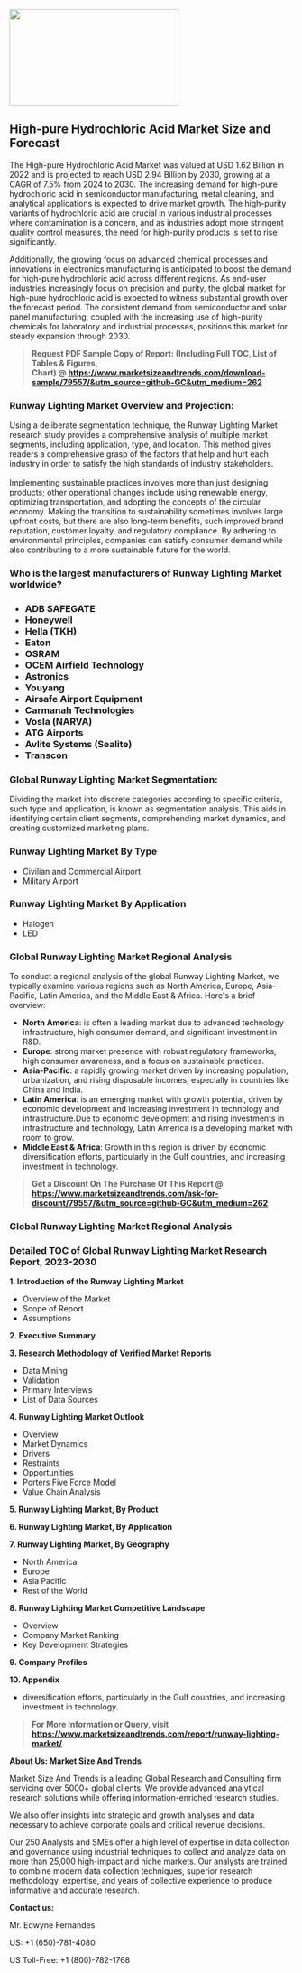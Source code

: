 <p><img class="alignnone size-medium wp-image-20088" src="https://ffe5etoiles.com/wp-content/uploads/2024/12/MST1-300x171.png" alt="" width="300" height="171" /></p><h2>High-pure Hydrochloric Acid Market Size and Forecast</h2><p>The High-pure Hydrochloric Acid Market was valued at USD 1.62 Billion in 2022 and is projected to reach USD 2.94 Billion by 2030, growing at a CAGR of 7.5% from 2024 to 2030. The increasing demand for high-pure hydrochloric acid in semiconductor manufacturing, metal cleaning, and analytical applications is expected to drive market growth. The high-purity variants of hydrochloric acid are crucial in various industrial processes where contamination is a concern, and as industries adopt more stringent quality control measures, the need for high-purity products is set to rise significantly.</p><p>Additionally, the growing focus on advanced chemical processes and innovations in electronics manufacturing is anticipated to boost the demand for high-pure hydrochloric acid across different regions. As end-user industries increasingly focus on precision and purity, the global market for high-pure hydrochloric acid is expected to witness substantial growth over the forecast period. The consistent demand from semiconductor and solar panel manufacturing, coupled with the increasing use of high-purity chemicals for laboratory and industrial processes, positions this market for steady expansion through 2030.</p></p><blockquote id="" class=""><strong>Request PDF Sample Copy of Report: (Including Full TOC, List of Tables &amp; Figures, Chart)&nbsp;@&nbsp;<strong><a href="https://www.marketsizeandtrends.com/download-sample/79557/&utm_source=github-GC&utm_medium=262" target="_blank">https://www.marketsizeandtrends.com/download-sample/79557/&utm_source=github-GC&utm_medium=262</a></strong></strong></blockquote><h3 id="" class="">Runway Lighting Market&nbsp;Overview and Projection:</h3><p id="" class="">Using a deliberate segmentation technique, the Runway Lighting Market research study provides a comprehensive analysis of multiple market segments, including application, type, and location. This method gives readers a comprehensive grasp of the factors that help and hurt each industry in order to satisfy the high standards of industry stakeholders. <br /> <br />Implementing sustainable practices involves more than just designing products; other operational changes include using renewable energy, optimizing transportation, and adopting the concepts of the circular economy. Making the transition to sustainability sometimes involves large upfront costs, but there are also long-term benefits, such improved brand reputation, customer loyalty, and regulatory compliance. By adhering to environmental principles, companies can satisfy consumer demand while also contributing to a more sustainable future for the world.</p><h3 id="" class="">Who is the largest manufacturers of&nbsp;Runway Lighting Market worldwide?</h3><h3 class=""><p><ul><li>ADB SAFEGATE </li><li> Honeywell </li><li> Hella (TKH) </li><li> Eaton </li><li> OSRAM </li><li> OCEM Airfield Technology </li><li> Astronics </li><li> Youyang </li><li> Airsafe Airport Equipment </li><li> Carmanah Technologies </li><li> Vosla (NARVA) </li><li> ATG Airports </li><li> Avlite Systems (Sealite) </li><li> Transcon</li></ul></p></h3><h3 id="" class="">Global&nbsp;Runway Lighting Market Segmentation:</h3><p id="" class="">Dividing the market into discrete categories according to specific criteria, such type and application, is known as segmentation analysis. This aids in identifying certain client segments, comprehending market dynamics, and creating customized marketing plans.</p><h3 id="" class="">Runway Lighting Market&nbsp;By Type</h3><p><p><ul><li>Civilian and Commercial Airport </li><li> Military Airport</p></li></ul></p></p><h3 id="" class="">Runway Lighting Market&nbsp;By Application</h3><p class=""><p><ul><li>Halogen </li><li> LED</li></ul></p></p><h3 id="" class="">Global Runway Lighting Market Regional Analysis</h3><p id="" class="">To conduct a regional analysis of the global Runway Lighting Market, we typically examine various regions such as North America, Europe, Asia-Pacific, Latin America, and the Middle East &amp; Africa. Here's a brief overview:</p><ul><li><strong>North America</strong>: is often a leading market due to advanced technology infrastructure, high consumer demand, and significant investment in R&amp;D.</li><li><strong>Europe</strong>: strong market presence with robust regulatory frameworks, high consumer awareness, and a focus on sustainable practices.</li><li><strong>Asia-Pacific</strong>: a rapidly growing market driven by increasing population, urbanization, and rising disposable incomes, especially in countries like China and India.</li><li><strong>Latin America</strong>: is an emerging market with growth potential, driven by economic development and increasing investment in technology and infrastructure.Due to economic development and rising investments in infrastructure and technology, Latin America is a developing market with room to grow.</li><li><strong>Middle East &amp; Africa</strong>: Growth in this region is driven by economic diversification efforts, particularly in the Gulf countries, and increasing investment in technology.</li></ul><blockquote id="" class=""><strong>Get a Discount On The Purchase Of This Report @ <strong><a href="https://www.marketsizeandtrends.com/ask-for-discount/79557/&utm_source=github-GC&utm_medium=262" target="_blank">https://www.marketsizeandtrends.com/ask-for-discount/79557/&utm_source=github-GC&utm_medium=262</a></strong></strong></blockquote><h3 id="" class="">Global Runway Lighting Market Regional Analysis</h3><h3 id="" class="">Detailed TOC of Global Runway Lighting Market Research Report, 2023-2030</h3><p id="" class=""><strong>1. Introduction of the Runway Lighting Market</strong></p><ul><li>Overview of the Market</li><li>Scope of Report</li><li>Assumptions</li></ul><p id="" class=""><strong>2. Executive Summary</strong></p><p id="" class=""><strong>3. Research Methodology of Verified Market Reports</strong></p><ul><li>Data Mining</li><li>Validation</li><li>Primary Interviews</li><li>List of Data Sources</li></ul><p id="" class=""><strong>4. Runway Lighting Market Outlook</strong></p><ul><li>Overview</li><li>Market Dynamics</li><li>Drivers</li><li>Restraints</li><li>Opportunities</li><li>Porters Five Force Model</li><li>Value Chain Analysis</li></ul><p id="" class=""><strong>5. Runway Lighting Market, By Product</strong></p><p id="" class=""><strong>6. Runway Lighting Market, By Application</strong></p><p id="" class=""><strong>7. Runway Lighting Market, By Geography</strong></p><ul><li>North America</li><li>Europe</li><li>Asia Pacific</li><li>Rest of the World</li></ul><p id="" class=""><strong>8. Runway Lighting Market Competitive Landscape</strong></p><ul><li>Overview</li><li>Company Market Ranking</li><li>Key Development Strategies</li></ul><p id="" class=""><strong>9. Company Profiles</strong></p><p id="" class=""><strong>10. Appendix</strong></p><ul><li>diversification efforts, particularly in the Gulf countries, and increasing investment in technology.</li></ul><blockquote id="" class=""><strong>For More Information or Query, visit <strong><strong><a href="https://www.marketsizeandtrends.com/report/runway-lighting-market/" target="_blank">https://www.marketsizeandtrends.com/report/runway-lighting-market/</a></strong></strong></strong></blockquote><p id="" class=""><strong>About Us: Market Size And Trends</strong></p><p id="" class="">Market Size And Trends is a leading Global Research and Consulting firm servicing over 5000+ global clients. We provide advanced analytical research solutions while offering information-enriched research studies.</p><p id="" class="">We also offer insights into strategic and growth analyses and data necessary to achieve corporate goals and critical revenue decisions.</p><p id="" class="">Our 250 Analysts and SMEs offer a high level of expertise in data collection and governance using industrial techniques to collect and analyze data on more than 25,000 high-impact and niche markets. Our analysts are trained to combine modern data collection techniques, superior research methodology, expertise, and years of collective experience to produce informative and accurate research.</p><p id="" class=""><strong>Contact us:</strong></p><p id="" class="">Mr. Edwyne Fernandes</p><p id="" class="">US: +1 (650)-781-4080</p><p id="" class="">US Toll-Free: +1 (800)-782-1768</p>
